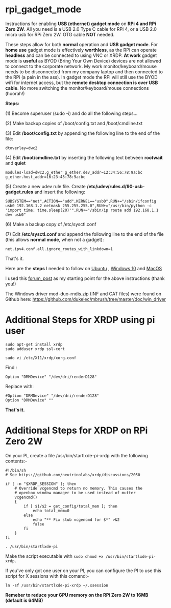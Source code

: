 # rpi_gadget_mode
Instructions for enabling **USB (ethernet) gadget mode** on **RPi 4 and RPi Zero 2W**. All you need is a USB 2.0 Type C cable for RPi 4, or a USB 2.0 micro usb for RPi Zero 2W. OTG cable **NOT** needed.

These steps allow for both **normal** operation and **USB gadget mode**. For **home use** gadget mode is effectively **worthless**, as the RPi can operate **headless** and can be connected to using VNC or XRDP. **At work** gadget mode is **useful** as BYOD (Bring Your Own Device) devices are not allowed to connect to the corporate network. My work monitor/keyboard/mouse needs to be disconnected from my company laptop and then connected to the RPi (a pain in the ass). In gadget mode the RPi will still use the BYOD wifi for internet access, but the **remote desktop connection is over USB cable**. No more switching the monitor/keyboard/mouse connections (hoorah!)

**Steps:**

(1) Become superuser (sudo -i) and do all the following steps...

(2) Make backup copies of /boot/config.txt and /boot/cmdline.txt

(3) Edit **/boot/config.txt** by appending the following line to the end of the file:

``` dtoverlay=dwc2 ```

(4) Edit **/boot/cmdline.txt** by inserting the following text between **rootwait** and **quiet**

``` modules-load=dwc2,g_ether g_ether.dev_addr=12:34:56:78:9a:bc g_ether.host_addr=16:23:45:78:9a:bc ```

(5) Create a new udev rule file. Create **/etc/udev/rules.d/90-usb-gadget.rules** and insert the following:

``` SUBSYSTEM=="net",ACTION=="add",KERNEL=="usb0",RUN+="/sbin/ifconfig usb0 192.168.1.2 netmask 255.255.255.0",RUN+="/usr/bin/python -c 'import time; time.sleep(20)'",RUN+="/sbin/ip route add 192.168.1.1 dev usb0" ```

(6) Make a backup copy of /etc/sysctl.conf

(7) Edit **/etc/sysctl.conf** and append the following line to the end of the file (this allows **normal mode**, when not a gadget):

``` net.ipv4.conf.all.ignore_routes_with_linkdown=1 ```

That's it.

Here are the **steps** I needed to follow on [Ubuntu](https://github.com/charkster/rpi_gadget_mode/blob/main/ubuntu_install_instructions.md)
, [Windows 10](https://github.com/charkster/rpi_gadget_mode/blob/main/windows_10_install_instructions.md) and [MacOS](https://github.com/charkster/rpi_gadget_mode/blob/main/images/macos_rpi_gadget_config.png)

I used this [forum_post](https://forums.raspberrypi.com/viewtopic.php?t=306121&sid=6f23dece3a28a0281b971be8b0ec9763&start=25) as my starting point for the above instructions (thank you!)

The Windows driver mod-duo-rndis.zip (INF and CAT files) were found on Github here: https://github.com/dukelec/mbrush/tree/master/doc/win_driver

# Additional Steps for XRDP using pi user
```
sudo apt-get install xrdp
sudo adduser xrdp ssl-cert
```
```
sudo vi /etc/X11/xrdp/xorg.conf
```

Find :

``` Option "DRMDevice" "/dev/dri/renderD128" ```

Replace with:
```
#Option "DRMDevice" "/dev/dri/renderD128"
Option "DRMDevice" ""
```

**That's it.**

# Additional Steps for XRDP on RPi Zero 2W

On your PI, create a file /usr/bin/startlxde-pi-xrdp with the following contents:-

```
#!/bin/sh
# See https://github.com/neutrinolabs/xrdp/discussions/2050

if [ -n "$XRDP_SESSION" ]; then
    # Override vcgencmd to return no memory. This causes the
    # openbox window manager to be used instead of mutter
    vcgencmd()
    {
        if [ $1/$2 = get_config/total_mem ]; then
            echo total_mem=0
        else
            echo "** Fix stub vcgencmd for $*" >&2
            false
        fi
    }
fi

. /usr/bin/startlxde-pi
```

Make the script executable with ``` sudo chmod +x /usr/bin/startlxde-pi-xrdp. ```

If you've only got one user on your PI, you can configure the PI to use this script for X sessions with this comand:-
```
ln -sf /usr/bin/startlxde-pi-xrdp ~/.xsession
```
**Remeber to reduce your GPU memory on the RPi Zero 2W to 16MB (default is 64MB)**
